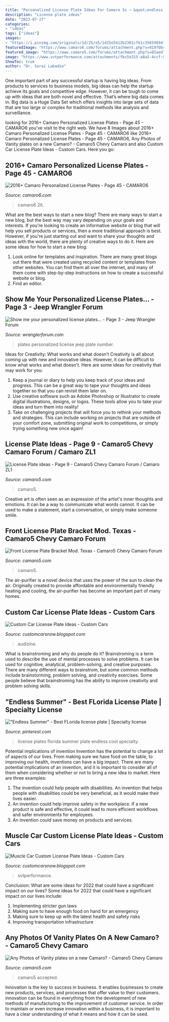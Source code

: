 ```yaml
---
title: "Personalized License Plate Ideas For Camaro Ss ~ &quot;endless Summer&quot;"
description: "License plate ideas"
date: "2023-07-27"
categories:
- "ideas"
tags: ["ideas"]
images:
- "https://i.pinimg.com/originals/1d/25/e5/1d25e5413b2381cfb1c3565969470d12.jpg"
featuredImage: "https://www.camaro6.com/forums/attachment.php?s=919f0bcf416b7b90f58c92d2d39541b3&amp;attachmentid=900415&amp;stc=1&amp;d=1507245939"
featured_image: "https://www.camaro5.com/forums/attachment.php?s=85aed79f5d76884e7dbe83657b2be0be&amp;attachmentid=524907&amp;stc=1&amp;d=1371612506"
image: "https://www.svtperformance.com/attachments/fbc5e315-a8a5-4ccf-9dd0-78002ca49023-1388-0000009e37fc65ed_zps099bac37-jpg.584602/"
ShowToc: true
author: "Dr. Sarai Labadie"
---
```



One important part of any successful startup is having big ideas. From products to services to business models, big ideas can help the startup achieve its goals and competitive edge. However, it can be tough to come up with ideas that are both novel and effective. That’s where big data comes in. Big data is a Huge Data Set which offers insights into large sets of data that are too large or complex for traditional methods like analysis and surveillance.

	

		
looking for 2016+ Camaro Personalized License Plates - Page 45 - CAMARO6 you've visit to the right web. We have 8 Images about 2016+ Camaro Personalized License Plates - Page 45 - CAMARO6 like 2016+ Camaro Personalized License Plates - Page 45 - CAMARO6, Any Photos of Vanity plates on a new Camaro? - Camaro5 Chevy Camaro and also Custom Car License Plate Ideas - Custom Cars. Here you go:
		
    
## 2016+ Camaro Personalized License Plates - Page 45 - CAMARO6

<img loading=lazy src="https://www.camaro6.com/forums/attachment.php?s=919f0bcf416b7b90f58c92d2d39541b3&amp;attachmentid=900415&amp;stc=1&amp;d=1507245939" onerror="this.onerror=null;this.src='https://tse3.mm.bing.net/th?id=OIP.Fg6WNypG61wzZdYo36xEPAHaEK&amp;pid=15.1';" alt="2016+ Camaro Personalized License Plates - Page 45 - CAMARO6">

_Source: camaro6.com_

>camaro6 2lt. 

	

What are the best ways to start a new blog?
There are many ways to start a new blog, but the best way may vary depending on your goals and interests. If you're looking to create an informative website or blog that will help you sell products or services, then a more traditional approach is best. However, if you're just starting out and want to share your thoughts and ideas with the world, there are plenty of creative ways to do it. Here are some ideas for how to start a new blog: 
1. Look online for templates and inspiration. There are many great blogs out there that were created using recycled content or templates from other websites. You can find them all over the internet, and many of them come with step-by-step instructions on how to create a successful website or blog. 
2. Find an editor.

    
## Show Me Your Personalized License Plates... - Page 3 - Jeep Wrangler Forum

<img loading=lazy src="http://i112.photobucket.com/albums/n161/callen01/Jeep_zpsf3iyb2az.jpg" onerror="this.onerror=null;this.src='https://tse3.mm.bing.net/th?id=OIP.GP41AR-GEEnQDqjqUBK5SQHaEM&amp;pid=15.1';" alt="Show me your personalized license plates... - Page 3 - Jeep Wrangler Forum">

_Source: wranglerforum.com_

>plates personalized license jeep plate number. 

	

Ideas for Creativity: What works and what doesn’t
Creativity is all about coming up with new and innovative ideas. However, it can be difficult to know what works and what doesn't. Here are some ideas for creativity that may work for you: 
1. Keep a journal or diary to help you keep track of your ideas and progress. This can be a great way to tape your thoughts and ideas together so that you can revisit them later on. 
2. Use creative software such as Adobe Photoshop or Illustrator to create digital illustrations, designs, or logos. These tools allow you to take your ideas and turn them into reality! 
3. Take on challenging projects that will force you to rethink your methods and strategies. This can include working on projects that are outside of your comfort zone, submitting original work to competitions, or simply trying something new once again! 

    
## License Plate Ideas - Page 9 - Camaro5 Chevy Camaro Forum / Camaro ZL1

<img loading=lazy src="https://www.camaro5.com/forums/attachment.php?s=85aed79f5d76884e7dbe83657b2be0be&amp;attachmentid=524907&amp;stc=1&amp;d=1371612506" onerror="this.onerror=null;this.src='https://tse4.mm.bing.net/th?id=OIP.G6aHXjAoEaYDJCDhUQuXzAHaFj&amp;pid=15.1';" alt="License Plate ideas - Page 9 - Camaro5 Chevy Camaro Forum / Camaro ZL1">

_Source: camaro5.com_

>camaro5. 

	

Creative art is often seen as an expression of the artist's inner thoughts and emotions. It can be a way to communicate what words cannot. It can be used to make a statement, start a conversation, or simply make someone smile.

    
## Front License Plate Bracket Mod. Texas - Camaro5 Chevy Camaro Forum

<img loading=lazy src="http://www.camaro5.com/forums/attachment.php?s=cdc12267947e50adb3ffb3ef64159260&amp;attachmentid=171258&amp;stc=1&amp;d=1286726041" onerror="this.onerror=null;this.src='https://tse3.mm.bing.net/th?id=OIP.W5AaN78eo5WYMteYtqxYVAHaFj&amp;pid=15.1';" alt="Front License Plate Bracket Mod. Texas - Camaro5 Chevy Camaro Forum">

_Source: camaro5.com_

>camaro5. 

	

The air-purifier is a novel device that uses the power of the sun to clean the air. Originally created to provide affordable and environmentally friendly heating and cooling, the air-purifier has become an important part of many homes.

    
## Custom Car License Plate Ideas - Custom Cars

<img loading=lazy src="https://i.imgur.com/3zJEDZA.jpg" onerror="this.onerror=null;this.src='https://tse3.mm.bing.net/th?id=OIP.zHgoYAN5Pk7kdAF7xBIvBgHaFj&amp;pid=15.1';" alt="Custom Car License Plate Ideas - Custom Cars">

_Source: customcarsnow.blogspot.com_

>audizine. 

	

What is brainstroming and why do people do it?
Brainstroming is a term used to describe the use of mental processes to solve problems. It can be used for cognitive, analytical, problem-solving, and creative purposes. There are many different ways to brainstrom, but some common methods include brainstorming, problem solving, and creativity exercises. Some people believe that brainstroming has the ability to improve creativity and problem solving skills.

    
## &quot;Endless Summer&quot; - Best FLorida License Plate | Specialty License

<img loading=lazy src="https://i.pinimg.com/originals/1d/25/e5/1d25e5413b2381cfb1c3565969470d12.jpg" onerror="this.onerror=null;this.src='https://tse3.mm.bing.net/th?id=OIP.cOEiBO_JWMo-sjsAcwNc_QHaDr&amp;pid=15.1';" alt="&quot;Endless Summer&quot; - Best FLorida license plate | Specialty license">

_Source: pinterest.com_

>license plates florida summer plate endless cool specialty. 

	

Potential implications of invention
Invention has the potential to change a lot of aspects of our lives. From making sure we have food on the table, to improving our health, inventions can have a big impact. There are many potential implications of an invention, and it is important to consider all of them when considering whether or not to bring a new idea to market. Here are three examples: 
1. The invention could help people with disabilities. An invention that helps people with disabilities could be very beneficial, as it would make their lives easier. 
2. An invention could help improve safety in the workplace. If a new product is safe and effective, it could lead to more efficient workflows and safer environments for employees. 
3. An invention could save money on products and services.

    
## Muscle Car Custom License Plate Ideas - Custom Cars

<img loading=lazy src="https://www.svtperformance.com/attachments/fbc5e315-a8a5-4ccf-9dd0-78002ca49023-1388-0000009e37fc65ed_zps099bac37-jpg.584602/" onerror="this.onerror=null;this.src='https://tse2.mm.bing.net/th?id=OIP.Al9DcG-UO6nsdKg-5MINbwHaHa&amp;pid=15.1';" alt="Muscle Car Custom License Plate Ideas - Custom Cars">

_Source: customcarsnow.blogspot.com_

>svtperformance. 

	

Conclusion: What are some ideas for 2022 that could have a significant impact on our lives?
Some ideas for 2022 that could have a significant impact on our lives include: 
1. Implementing stricter gun laws 
2. Making sure to have enough food on hand for an emergency 
3. Making sure to keep up with the latest health and safety risks 
4. Improving transportation infrastructure 

    
## Any Photos Of Vanity Plates On A New Camaro? - Camaro5 Chevy Camaro

<img loading=lazy src="http://www.camaro5.com/forums/attachment.php?s=766ba5128c84294bb119ce818291fbff&amp;attachmentid=35986&amp;stc=1&amp;d=1246582008" onerror="this.onerror=null;this.src='https://tse4.mm.bing.net/th?id=OIP.JXqNkCbynexEDKFgf86msgHaFi&amp;pid=15.1';" alt="Any Photos of Vanity plates on a new Camaro? - Camaro5 Chevy Camaro">

_Source: camaro5.com_

>camaro5 accepted. 

	

Innovation is the key to success in business. It enables businesses to create new products, services, and processes that offer value to their customers. innovation can be found in everything from the development of new methods of manufacturing to the improvement of customer service. In order to maintain or even increase innovation within a business, it is important to have a clear understanding of what it means and how it can be used.

